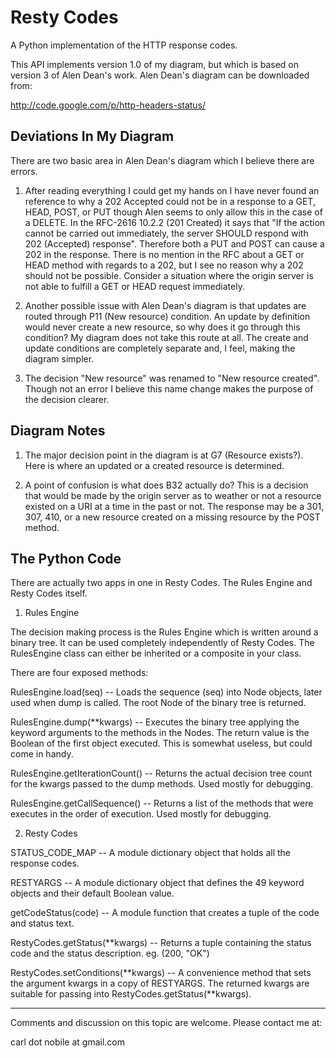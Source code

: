 Resty Codes
===========

A Python implementation of the HTTP response codes.

This API implements version 1.0 of my diagram, but which is based on version 3
of Alen Dean's work. Alen Dean's diagram can be downloaded from:

http://code.google.com/p/http-headers-status/


Deviations In My Diagram
------------------------

There are two basic area in Alen Dean's diagram which I believe there are
errors.

1) After reading everything I could get my hands on I have never found an
   reference to why a 202 Accepted could not be in a response to a GET, HEAD,
   POST, or PUT though Alen seems to only allow this in the case of a DELETE.
   In the RFC-2616 10.2.2 (201 Created) it says that "If the action cannot be 
   carried out immediately, the server SHOULD respond with 202 (Accepted) 
   response". Therefore both a PUT and POST can cause a 202 in the response. 
   There is no mention in the RFC about a GET or HEAD method with regards to 
   a 202, but I see no reason why a 202 should not be possible. Consider a 
   situation where the origin server is not able to fulfill a GET or HEAD 
   request immediately.

2) Another possible issue with Alen Dean's diagram is that updates are routed
   through P11 (New resource) condition. An update by definition would never
   create a new resource, so why does it go through this condition? My diagram
   does not take this route at all. The create and update conditions are
   completely separate and, I feel, making the diagram simpler.

3) The decision "New resource" was renamed to "New resource created". Though
   not an error I believe this name change makes the purpose of the decision
   clearer.

Diagram Notes
-------------

1) The major decision point in the diagram is at G7 (Resource exists?). Here
   is where an updated or a created resource is determined.

2) A point of confusion is what does B32 actually do? This is a decision
   that would be made by the origin server as to weather or not a resource
   existed on a URI at a time in the past or not. The response may be a 301,
   307, 410, or a new resource created on a missing resource by the POST
   method.

The Python Code
---------------

There are actually two apps in one in Resty Codes. The Rules Engine and Resty
Codes itself.

1) Rules Engine

The decision making process is the Rules Engine which is written around a 
binary tree. It can be used completely independently of Resty Codes. The 
RulesEngine class can either be inherited or a composite in your class.

There are four exposed methods:

RulesEngine.load(seq) -- Loads the sequence (seq) into Node objects, later 
used when dump is called. The root Node of the binary tree is returned.

RulesEngine.dump(**kwargs) -- Executes the binary tree applying the keyword 
arguments to the methods in the Nodes. The return value is the Boolean of the 
first object executed. This is somewhat useless, but could come in handy.

RulesEngine.getIterationCount() -- Returns the actual decision tree count for 
the kwargs passed to the dump methods. Used mostly for debugging.

RulesEngine.getCallSequence() -- Returns a list of the methods that were 
executes in the order of execution. Used mostly for debugging.

2) Resty Codes

STATUS_CODE_MAP -- A module dictionary object that holds all the response codes.

RESTYARGS -- A module dictionary object that defines the 49 keyword objects and 
their default Boolean value.

getCodeStatus(code) -- A module function that creates a tuple of the code and 
status text.

RestyCodes.getStatus(**kwargs) -- Returns a tuple containing the status code and
the status description. eg. (200, "OK")

RestyCodes.setConditions(**kwargs) -- A convenience method that sets the 
argument kwargs in a copy of RESTYARGS. The returned kwargs are suitable for 
passing into RestyCodes.getStatus(**kwargs).

--------------------------------------------------------------------------------

Comments and discussion on this topic are welcome. Please contact me at:

carl dot nobile at gmail.com
